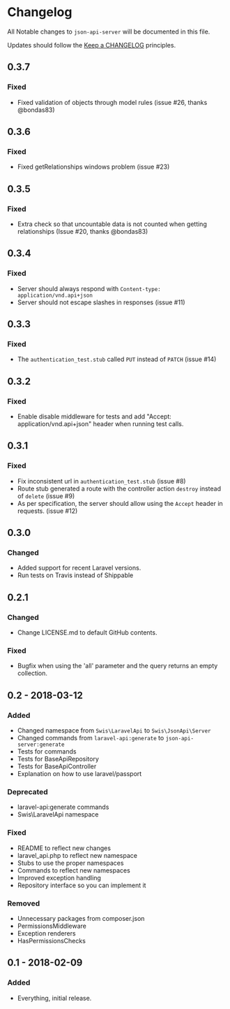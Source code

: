 # Changelog

All Notable changes to `json-api-server` will be documented in this file.

Updates should follow the [Keep a CHANGELOG](http://keepachangelog.com/) principles.

## 0.3.7

### Fixed

- Fixed validation of objects through model rules (issue #26, thanks @bondas83)

## 0.3.6

### Fixed 

- Fixed getRelationships windows problem (issue #23)

## 0.3.5

### Fixed

- Extra check so that uncountable data is not counted when getting relationships (Issue #20, thanks @bondas83)

## 0.3.4

### Fixed

- Server should always respond with `Content-type: application/vnd.api+json`
- Server should not escape slashes in responses (issue #11)

## 0.3.3

### Fixed

- The `authentication_test.stub` called `PUT` instead of `PATCH` (issue #14)

## 0.3.2

### Fixed

- Enable disable middleware for tests and add "Accept: application/vnd.api+json" header when running test calls.

## 0.3.1

### Fixed 

- Fix inconsistent url in `authentication_test.stub` (issue #8)
- Route stub generated a route with the controller action `destroy` instead of `delete` (issue #9)
- As per specification, the server should allow using the `Accept` header in requests. (issue #12)

## 0.3.0

### Changed

- Added support for recent Laravel versions.
- Run tests on Travis instead of Shippable

## 0.2.1

### Changed

- Change LICENSE.md to default GitHub contents.

### Fixed

- Bugfix when using the 'all' parameter and the query returns an empty collection.

## 0.2 - 2018-03-12

### Added
- Changed namespace from `Swis\LaravelApi` to `Swis\JsonApi\Server`
- Changed commands from `laravel-api:generate` to `json-api-server:generate`
- Tests for commands
- Tests for BaseApiRepository
- Tests for BaseApiController
- Explanation on how to use laravel/passport

### Deprecated
- laravel-api:generate commands
- Swis\LaravelApi namespace

### Fixed
- README to reflect new changes
- laravel_api.php to reflect new namespace
- Stubs to use the proper namespaces
- Commands to reflect new namespaces
- Improved exception handling
- Repository interface so you can implement it 

### Removed
- Unnecessary packages from composer.json
- PermissionsMiddleware
- Exception renderers
- HasPermissionsChecks


## 0.1 - 2018-02-09

### Added
- Everything, initial release.

